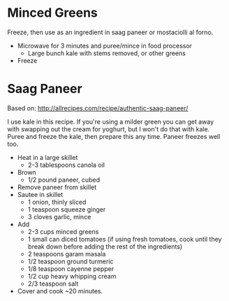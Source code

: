 # Minced Greens
Freeze, then use as an ingredient in saag paneer or mostaciolli al forno.

- Microwave for 3 minutes and puree/mince in food processor
  - Large bunch kale with stems removed, or other greens
- Freeze

# Saag Paneer
Based on: http://allrecipes.com/recipe/authentic-saag-paneer/

I use kale in this recipe. If you're using a milder green you can get away with swapping out the cream for yoghurt, but I won't do that with kale. 
Puree and freeze the kale, then prepare this any time. Paneer freezes well too.
 
- Heat in a large skillet
  - 2-3 tablespoons canola oil
- Brown
  - 1/2 pound paneer, cubed
- Remove paneer from skillet
- Sautee in skillet
  - 1 onion, thinly sliced
  - 1 teaspoon squeeze ginger
  - 3 cloves garlic, mince
- Add
  - 2-3 cups minced greens
  - 1 small can diced tomatoes (if using fresh tomatoes, cook until they break down before adding the rest of the ingredients)
  - 2 teaspoons garam masala
  - 1/2 teaspoon ground turmeric
  - 1/8 teaspoon cayenne pepper
  - 1/2 cup heavy whipping cream
  - 2/3 teaspoon salt
- Cover and cook ~20 minutes.
